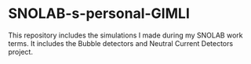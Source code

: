 # SNOLAB-s-personal-GIMLI
This repository includes the simulations I made during my SNOLAB work terms. It includes the Bubble detectors and Neutral Current Detectors project.
